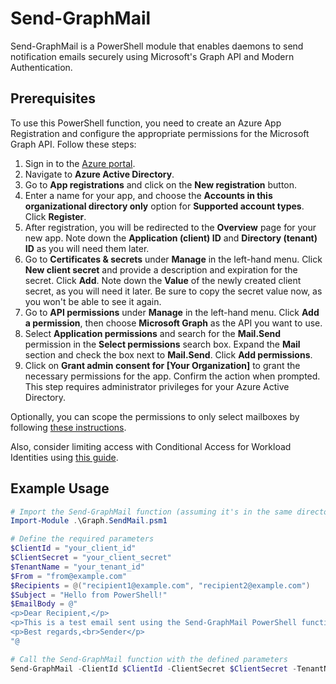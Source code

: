 # Send-GraphMail

Send-GraphMail is a PowerShell module that enables daemons to send notification emails securely using Microsoft's Graph API and Modern Authentication.

## Prerequisites

To use this PowerShell function, you need to create an Azure App Registration and configure the appropriate permissions for the Microsoft Graph API. Follow these steps:

1. Sign in to the [Azure portal](https://portal.azure.com/).
2. Navigate to **Azure Active Directory**.
3. Go to **App registrations** and click on the **New registration** button.
4. Enter a name for your app, and choose the **Accounts in this organizational directory only** option for **Supported account types**. Click **Register**.
5. After registration, you will be redirected to the **Overview** page for your new app. Note down the **Application (client) ID** and **Directory (tenant) ID** as you will need them later.
6. Go to **Certificates & secrets** under **Manage** in the left-hand menu. Click **New client secret** and provide a description and expiration for the secret. Click **Add**. Note down the **Value** of the newly created client secret, as you will need it later. Be sure to copy the secret value now, as you won't be able to see it again.
7. Go to **API permissions** under **Manage** in the left-hand menu. Click **Add a permission**, then choose **Microsoft Graph** as the API you want to use.
8. Select **Application permissions** and search for the **Mail.Send** permission in the **Select permissions** search box. Expand the **Mail** section and check the box next to **Mail.Send**. Click **Add permissions**.
9. Click on **Grant admin consent for [Your Organization]** to grant the necessary permissions for the app. Confirm the action when prompted. This step requires administrator privileges for your Azure Active Directory.

Optionally, you can scope the permissions to only select mailboxes by following [these instructions](https://docs.microsoft.com/en-us/graph/auth-limit-mailbox-access).

Also, consider limiting access with Conditional Access for Workload Identities using [this guide](https://docs.microsoft.com/en-us/azure/active-directory/conditional-access/workload-identity).

## Example Usage

```powershell
# Import the Send-GraphMail function (assuming it's in the same directory)
Import-Module .\Graph.SendMail.psm1

# Define the required parameters
$ClientId = "your_client_id"
$ClientSecret = "your_client_secret"
$TenantName = "your_tenant_id"
$From = "from@example.com"
$Recipients = @("recipient1@example.com", "recipient2@example.com")
$Subject = "Hello from PowerShell!"
$EmailBody = @"
<p>Dear Recipient,</p>
<p>This is a test email sent using the Send-GraphMail PowerShell function.</p>
<p>Best regards,<br>Sender</p>
"@

# Call the Send-GraphMail function with the defined parameters
Send-GraphMail -ClientId $ClientId -ClientSecret $ClientSecret -TenantName $TenantName -From $From -Recipients $Recipients -Subject $Subject -EmailBody $EmailBody

